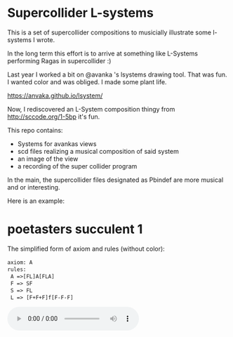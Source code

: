 # Supercollider L-systems
This is a set of supercollider compositions to musicially illustrate some l-systems I wrote.

In the long term this effort is to arrive at something like L-Systems performing Ragas in supercollider :)

Last year I worked a bit on @avanka 's lsystems drawing tool. That was fun. I wanted color and was obliged. I made some plant life.

https://anvaka.github.io/lsystem/

Now, I rediscovered an L-System composition thingy from http://sccode.org/1-5bp it's fun. 

This repo contains:
* Systems for avankas views
* scd files realizing a musical composition of said system
* an image of the view
* a recording of the super collider program

In the main, the supercollider files designated as Pbindef are more musical and or interesting.

Here is an example:

# poetasters succulent 1

The simplified form of axiom and rules (without color):

```
axiom: A
rules:
 A =>[FL]A[FLA]
 F => SF 
 S => FL
 L => [F+F+F]f[F-F-F]

```

<audio controls preload="auto" width="180px" class="html-video" src="https://github.com/poetaster/supercollider-lsystems/blob/main/succulent.mp3" />


![Succulent](succulent.svg)


# supercollider audio rendering

The 'Panola renderings are boring, but have properties I'll explore later.

![Succulent Supercollider](succulent.scd)

![Succulent Supercollider 2 Panola](succulent-2.scd)

## link to render  in anvaka's WebGL renderer

https://anvaka.github.io/lsystem/?code=%2F%2F%20poetasters%20succulent%201%0Aaxiom%3A%20A%0Arules%3A%0A%20A%20%3D%3E%5BFL%5DgAhg%5BFLA%5D%0A%20F%20%3D%3E%20cSF%20%0A%20S%20%3D%3E%20dFL%0A%20L%20%3D%3E%20c%5BF%2BF%2BF%5Dfe%5BF-F-F%5D%0A%0Acolor%3Agreen%0Adirection%3A%20%5B0%2C%201%2C%200.5%5D%0Awidth%3A%204%0Aangle%3A%2017%0Adepth%3A%205%0Aactions%3A%0A%20%20c%20%3D%3E%20setColor%28%27green%27%29%0A%20%20d%20%3D%3E%20setColor%28%27lime%27%29%0A%20%20e%20%3D%3E%20setColor%28%27lightgreen%27%29%0A%20%20g%20%3D%3E%20rotate%284.5%29%0A%20%20h%20%3D%3E%20rotate%28-3%29


